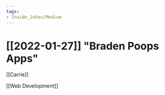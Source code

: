 ```yaml
---
tags:
- Inside_Jokes/Medium
---
```


# [[2022-01-27]] "Braden Poops Apps"



[[Carrie]]

[[Web Development]]